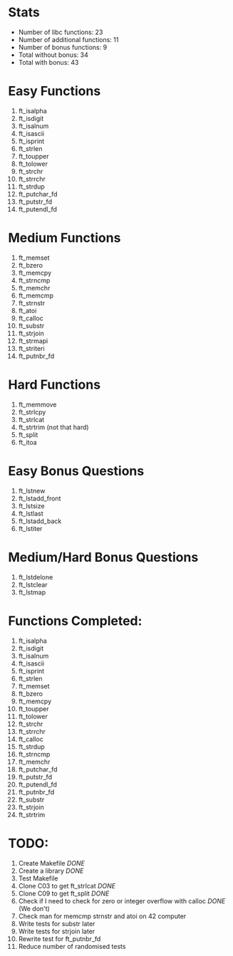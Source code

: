 # Stats
* Number of libc functions: 23
* Number of additional functions: 11
* Number of bonus functions: 9
* Total without bonus: 34
* Total with bonus: 43

# Easy Functions
1. ft_isalpha
2. ft_isdigit
3. ft_isalnum
4. ft_isascii
5. ft_isprint
6. ft_strlen
7. ft_toupper
8. ft_tolower
9. ft_strchr
10. ft_strrchr
11. ft_strdup
12. ft_putchar_fd
13. ft_putstr_fd
14. ft_putendl_fd

# Medium Functions
1. ft_memset
2. ft_bzero
3. ft_memcpy
4. ft_strncmp
5. ft_memchr
6. ft_memcmp
7. ft_strnstr
8. ft_atoi
9. ft_calloc
10. ft_substr
11. ft_strjoin
12. ft_strmapi
13. ft_striteri
14. ft_putnbr_fd

# Hard Functions
1. ft_memmove
2. ft_strlcpy
3. ft_strlcat
4. ft_strtrim (not that hard)
5. ft_split
6. ft_itoa

# Easy Bonus Questions
1. ft_lstnew
2. ft_lstadd_front
3. ft_lstsize
4. ft_lstlast
5. ft_lstadd_back
6. ft_lstiter

# Medium/Hard Bonus Questions
1. ft_lstdelone
2. ft_lstclear
3. ft_lstmap

# Functions Completed:
1. ft_isalpha
2. ft_isdigit
3. ft_isalnum
4. ft_isascii
5. ft_isprint
6. ft_strlen
7. ft_memset
8. ft_bzero
9. ft_memcpy
10. ft_toupper
11. ft_tolower
12. ft_strchr
13. ft_strrchr
14. ft_calloc
15. ft_strdup
16. ft_strncmp
17. ft_memchr
18. ft_putchar_fd
19. ft_putstr_fd
20. ft_putendl_fd
21. ft_putnbr_fd
22. ft_substr
23. ft_strjoin
24. ft_strtrim

# TODO:
1. Create Makefile *DONE*
2. Create a library *DONE*
3. Test Makefile
3. Clone C03 to get ft_strlcat *DONE*
4. Clone C09 to get ft_split *DONE*
5. Check if I need to check for zero or integer overflow with calloc *DONE* (We don't)
6. Check man for memcmp strnstr and atoi on 42 computer
7. Write tests for substr later
8. Write tests for strjoin later
9. Rewrite test for ft_putnbr_fd
10. Reduce number of randomised tests
